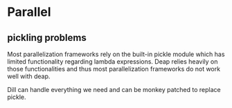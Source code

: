 # Parallel

## pickling problems

Most parallelization frameworks rely on the built-in pickle module which has limited functionality regarding lambda expressions.
Deap relies heavily on those functionalities and thus most parallelization frameworks do not work well with deap.

Dill can handle everything we need and can be monkey patched to replace pickle.
